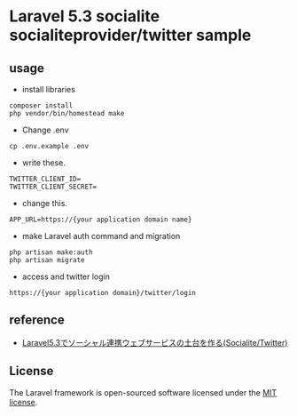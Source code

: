# Laravel 5.3 socialite socialiteprovider/twitter sample

## usage


* install libraries
```
composer install
php vendor/bin/homestead make
```

* Change .env
 
```
cp .env.example .env
```

* write these.
```.env
TWITTER_CLIENT_ID=
TWITTER_CLIENT_SECRET=
```

* change this.
```.env
APP_URL=https://{your application domain name}
```

* make Laravel auth command and migration

```
php artisan make:auth
php artisan migrate
```

* access and twitter login

```
https://{your application domain}/twitter/login
```

## reference
*  [Laravel5.3でソーシャル連携ウェブサービスの土台を作る(Socialite/Twitter)](http://qiita.com/maimai-swap/items/c19e7eac59181091388d)


## License

The Laravel framework is open-sourced software licensed under the [MIT license](http://opensource.org/licenses/MIT).
